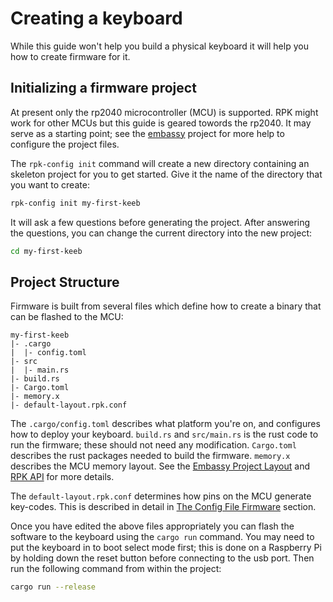 # Creating a keyboard

While this guide won't help you build a physical keyboard it will help you how to create firmware for it.

## Initializing a firmware project

At present only the rp2040 microcontroller (MCU) is supported. RPK might work for other MCUs but this
guide is geared towords the rp2040. It may serve as a starting point; see the
[embassy][1] project for more help to configure the project files.

The `rpk-config init` command will create a new directory containing an skeleton project for you to
get started. Give it the name of the directory that you want to create:

```sh
rpk-config init my-first-keeb
```

It will ask a few questions before generating the project.
After answering the questions, you can change the current directory into the new project:

```sh
cd my-first-keeb
```

## Project Structure

Firmware is built from several files which define how to create a binary that can be flashed to the MCU:

```
my-first-keeb
|- .cargo
|  |- config.toml
|- src
|  |- main.rs
|- build.rs
|- Cargo.toml
|- memory.x
|- default-layout.rpk.conf
```

The `.cargo/config.toml` describes what platform you're on, and configures how to deploy your
keyboard.  `build.rs` and `src/main.rs` is the rust code to run the firmware; these should not need
any modification. `Cargo.toml` describes the rust packages needed to build the firmware. `memory.x`
describes the MCU memory layout. See the [Embassy Project Layout][2] and [RPK API][3] for more
details.

The `default-layout.rpk.conf` determines how pins on the MCU generate key-codes. This is described
in detail in [The Config File Firmware][4] section.

Once you have edited the above files appropriately you can flash the software to the keyboard using
the `cargo run` command. You may need to put the keyboard in to boot select mode first; this is done
on a Raspberry Pi by holding down the reset button before connecting to the usb port. Then run the
following command from within the project:

```sh
cargo run --release
```

[1]: https://embassy.dev/
[2]: https://embassy.dev/book/#_project_structure
[3]: https://crates.io/crates/rpk_builder
[4]: ../config-file/firmware.md
